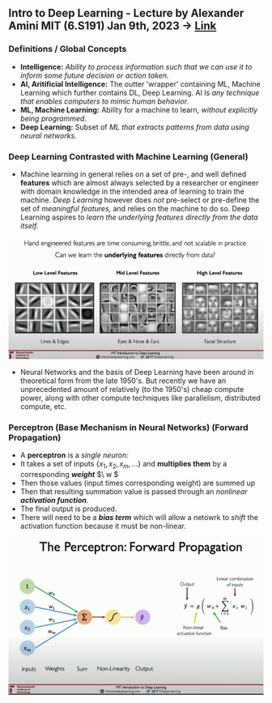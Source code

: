 ## Intro to Deep Learning - Lecture by Alexander Amini MIT (6.S191) Jan 9th, 2023 -> [Link](https://www.youtube.com/watch?v=QDX-1M5Nj7s)

### Definitions / Global Concepts

- **Intelligence:** _Ability to process information such that we can use it to inform some future decision or action taken._
- **AI, Aritificial Intelligence:** The outter 'wrapper' containing ML, Machine Learning which further contains DL, Deep Learning. AI Is _any technique that enables computers to mimic human behavior._
- **ML, Machine Learning:** Ability for a machine to learn, _without explicitly being programmed._
- **Deep Learning:** Subset of _ML that extracts patterns from data using neural networks._

### Deep Learning Contrasted with Machine Learning (General)

- Machine learning in general relies on a set of pre-, and well defined **features** which are almost always selected by a researcher or engineer with domain knowledge in the intended area of learning to train the machine. _Deep Learning_ however does _not_ pre-select or pre-define the set of _meaningful features,_ and relies on the machine to do so. Deep Learning aspires to _learn the underlying features directly from the data itself._

![mit_dl_intro_1.png](./images/mit_dl_intro_1.png)

- Neural Networks and the basis of Deep Learning have been around in theoretical form from the late 1950's. But recently we have an unprecedented amount of relatively (to the 1950's) cheap compute power, along with other compute techniques like parallelism, distributed compute, etc.

### Perceptron (Base Mechanism in Neural Networks) (Forward Propagation)

- A **perceptron** is a _single neuron:_
- It takes a set of inputs $\{ x_1, x_2, x_m, ... \}$ and **multiplies them** by a corresponding **_weight_** $\ w $
- Then those values (input times corresponding weight) are summed up
- Then that resulting summation value is passed through an _nonlinear_ **_activation function_**.
- The final output is produced.
- There will need to be a **_bias term_** which will allow a netowrk to _shift_ the activation function because it must be non-linear.

![mit_dl_intro_2.png](./images/mit_dl_intro_2.png)
